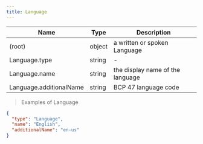 ```yaml
---
title: Language
---
```

| Name | Type | Description |
|---|---|---|
| (root) | object | a written or spoken Language |
| Language.type | string | - |
| Language.name | string | the display name of the language |
| Language.additionalName | string | BCP 47 language code |

> Examples of Language

```json
{
  "type": "Language",
  "name": "English",
  "additionalName": "en-us"
}
```


